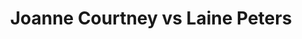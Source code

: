 ---
title: Joanne Courtney vs Laine Peters
player1:
  name: Courtney, Joanne
  percent: 85
  wins: 1
  losses: 0
player2:
  name: Peters, Laine
  percent: 76
  wins: 0
  losses: 1
games:
- player1:
    team: 'ON'
    position: Second
    percent: 85
    win: 1
    loss: 0
  player2:
    team: CA
    position: Lead
    percent: 76
    win: 0
    loss: 1
  event: Hearts
  year: 2017
  draw: Round Robin(1)
  score: ON 7 - CA 5
- player1:
    team: SWE
    position: Third
    percent: 69
    win: 0
    loss: 1
  player2:
    team: NED
    position: Lead
    percent: 74
    win: 1
    loss: 0
  event: Trials (Women)
  year: 2013
  draw: Round Robin(7)
  score: NED 6 - SWE 5
- player1:
    team: Homa
    position: Second
    percent: 89
    win: 0
    loss: 1
  player2:
    team: Care
    position: Lead
    percent: 94
    win: 1
    loss: 0
  event: Trials (Women)
  year: 2017
  draw: Round Robin(1)
  score: Homa 4 - Care 8
- player1:
    team: Homa
    position: Second
    percent: 88
    win: 1
    loss: 0
  player2:
    team: Care
    position: Lead
    percent: 98
    win: 0
    loss: 1
  event: Trials (Women)
  year: 2017
  draw: Final(22)
  score: Homa 6 - Care 5
---